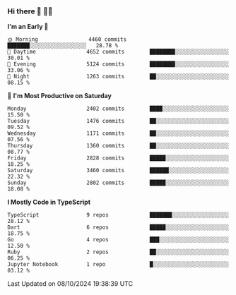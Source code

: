 ### Hi there 👋 🧑‍💻



<!--START_SECTION:waka-->
**I'm an Early 🐤** 

```text
🌞 Morning                4460 commits        ███████░░░░░░░░░░░░░░░░░░   28.78 % 
🌆 Daytime                4652 commits        ████████░░░░░░░░░░░░░░░░░   30.01 % 
🌃 Evening                5124 commits        ████████░░░░░░░░░░░░░░░░░   33.06 % 
🌙 Night                  1263 commits        ██░░░░░░░░░░░░░░░░░░░░░░░   08.15 % 
```
📅 **I'm Most Productive on Saturday** 

```text
Monday                   2402 commits        ████░░░░░░░░░░░░░░░░░░░░░   15.50 % 
Tuesday                  1476 commits        ██░░░░░░░░░░░░░░░░░░░░░░░   09.52 % 
Wednesday                1171 commits        ██░░░░░░░░░░░░░░░░░░░░░░░   07.56 % 
Thursday                 1360 commits        ██░░░░░░░░░░░░░░░░░░░░░░░   08.77 % 
Friday                   2828 commits        █████░░░░░░░░░░░░░░░░░░░░   18.25 % 
Saturday                 3460 commits        ██████░░░░░░░░░░░░░░░░░░░   22.32 % 
Sunday                   2802 commits        █████░░░░░░░░░░░░░░░░░░░░   18.08 % 
```


**I Mostly Code in TypeScript** 

```text
TypeScript               9 repos             ███████░░░░░░░░░░░░░░░░░░   28.12 % 
Dart                     6 repos             █████░░░░░░░░░░░░░░░░░░░░   18.75 % 
Go                       4 repos             ███░░░░░░░░░░░░░░░░░░░░░░   12.50 % 
Ruby                     2 repos             ██░░░░░░░░░░░░░░░░░░░░░░░   06.25 % 
Jupyter Notebook         1 repo              █░░░░░░░░░░░░░░░░░░░░░░░░   03.12 % 
```




 Last Updated on 08/10/2024 19:38:39 UTC
<!--END_SECTION:waka-->


